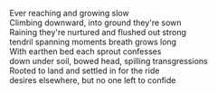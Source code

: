 Ever reaching and growing slow  
Climbing downward, into ground they're sown  
Raining they're nurtured and flushed out strong  
tendril spanning moments breath grows long  
With earthen bed each sprout confesses  
down under soil, bowed head, spilling transgressions  
Rooted to land and settled in for the ride  
desires elsewhere, but no one left to confide  
